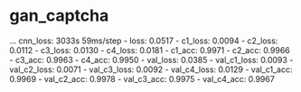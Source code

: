 # gan_captcha
...
cnn_loss:
3033s 59ms/step - loss: 0.0517 - c1_loss: 0.0094 - c2_loss: 0.0112 - c3_loss: 0.0130 - c4_loss: 0.0181 - c1_acc: 0.9971 - c2_acc: 0.9966 - c3_acc: 0.9963 - c4_acc: 0.9950 - val_loss: 0.0385 - val_c1_loss: 0.0093 - val_c2_loss: 0.0071 - val_c3_loss: 0.0092 - val_c4_loss: 0.0129 - val_c1_acc: 0.9969 - val_c2_acc: 0.9978 - val_c3_acc: 0.9975 - val_c4_acc: 0.9967